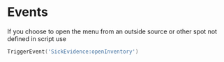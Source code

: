# Events

If you choose to open the menu from an outside source or other spot not defined in script use

```lua
TriggerEvent('SickEvidence:openInventory')
```
